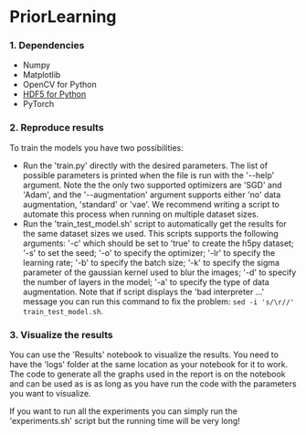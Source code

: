 # PriorLearning

### 1. Dependencies
* Numpy
* Matplotlib
* OpenCV for Python
* [HDF5 for Python](http://www.h5py.org/)
* PyTorch

### 2. Reproduce results
To train the models you have two possibilities:
- Run the 'train.py' directly with the desired parameters. The list of possible parameters is printed when the file is run with the '--help' argument. Note the the only two supported optimizers are 'SGD' and 'Adam', and the '--augmentation' argument supports either 'no' data augmentation, 'standard' or 'vae'. We recommend writing a script to automate this process when running on multiple dataset sizes.
- Run the 'train_test_model.sh' script to automatically get the results for the same dataset sizes we used. This scripts supports the following arguments: '-c' which should be set to 'true' to create the h5py dataset; '-s' to set the seed; '-o' to specify the optimizer; '-lr' to specify the learning rate; '-b' to specify the batch size; '-k' to specify the sigma parameter of the gaussian kernel used to blur the images; '-d' to specify the number of layers in the model; '-a' to specify the type of data augmentation. Note that if script displays the 'bad interpreter ...' message you can run this command to fix the problem: `sed -i 's/\r//' train_test_model.sh`.

### 3. Visualize the results
You can use the 'Results' notebook to visualize the results. You need to have the 'logs' folder at the same location as your notebook for it to work. The code to generate all the graphs used in the report is on the notebook and can be used as is as long as you have run the code with the parameters you want to visualize.

If you want to run all the experiments you can simply run the 'experiments.sh' script but the running time will be very long!
